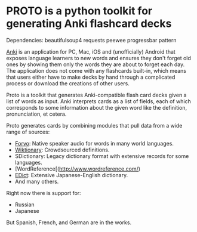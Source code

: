 PROTO is a python toolkit for generating Anki flashcard decks
=============================================================

Dependencies: beautifulsoup4 requests peewee progressbar pattern

[Anki](http://ankisrs.net/) is an application for PC, Mac, iOS and
(unofficially) Android that exposes language learners to new words
and ensures they don't forget old ones by showing them only the 
words they are about to forget each day. The application does not
come with any flashcards built-in, which means that users either have
to make decks by hand through a complicated process or download
the creations of other users.

Proto is a toolkit that generates Anki-compatible flash card decks
given a list of words as input. Anki interprets cards as a list of
fields, each of which corresponds to some information about the
given word like the definition, pronunciation, et cetera.

Proto generates cards by combining modules that pull data from a wide
range of sources: 
* [Forvo](forvo.com): Native speaker audio for words in many world languages.
* [Wiktionary](https://www.wiktionary.org/): Crowdsourced definitions.
* SDictionary: Legacy dictionary format with extensive records for some
languages.
* [WordReference[(http://www.wordreference.com/)
* [EDict](http://www.edrdg.org/jmdict/edict.html): Extensive Japanese-English 
dictionary.
* And many others.

Right now there is support for:
* Russian
* Japanese

But Spanish, French, and German are in the works.

